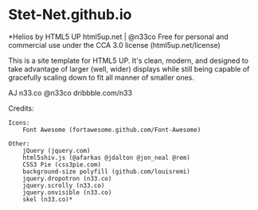 Stet-Net.github.io
==================

*Helios by HTML5 UP
html5up.net | @n33co
Free for personal and commercial use under the CCA 3.0 license (html5up.net/license)

This is a site template for HTML5 UP. It's clean, modern, and designed
to take advantage of larger (well, wider) displays while still being capable of gracefully
scaling down to fit all manner of smaller ones.

AJ
n33.co @n33co dribbble.com/n33


Credits:
		
	Icons:
		Font Awesome (fortawesome.github.com/Font-Awesome)

	Other:
		jQuery (jquery.com)
		html5shiv.js (@afarkas @jdalton @jon_neal @rem)
		CSS3 Pie (css3pie.com)
		background-size polyfill (github.com/louisremi)
		jquery.dropotron (n33.co)
		jquery.scrolly (n33.co)
		jquery.onvisible (n33.co)
		skel (n33.co)*